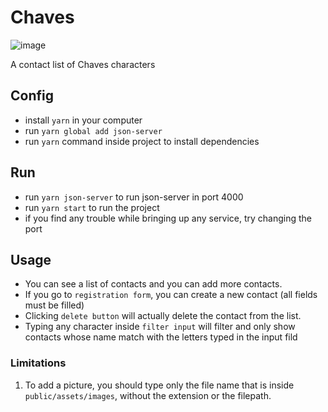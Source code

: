 # Chaves
![image](https://user-images.githubusercontent.com/46085503/116792448-fd837800-aa96-11eb-8195-a4f01c855908.png)

A contact list of Chaves characters

## Config
  - install `yarn` in your computer
  - run `yarn global add json-server`
  - run `yarn` command inside project to install dependencies

## Run
  - run `yarn json-server` to run json-server in port 4000
  - run `yarn start` to run the project
  - if you find any trouble while bringing up any service, try changing the port

## Usage
  - You can see a list of contacts and you can add more contacts.
  - If you go to `registration form`, you can create a new contact (all fields must be filled)
  - Clicking `delete button` will actually delete the contact from the list.
  - Typing any character inside `filter input` will filter and only show contacts whose name match with the letters typed in the input fild

### Limitations
  1. To add a picture, you should type only the file name that is inside `public/assets/images`, without the extension or the filepath.

